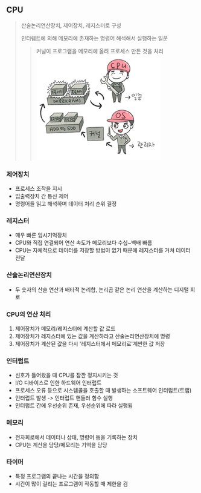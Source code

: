 ## CPU
> 산술논리연산장치, 제어장치, 레지스터로 구성
> 
> 인터렙트에 의해 메모리에 존재하는 명령어 해석해서 실행하는 일꾼
> > 커널이 프로그램을 메모리에 올려 프로세스 만든 것을 처리
> > ![img_3.png](../img/img_3.png)
### 제어장치
- 프로세스 조작을 지시
- 입출력장치 간 통신 제어
- 명령어들 읽고 해석하며 데이터 처리 순위 결정

### 레지스터
- 매우 빠른 임시기억장치
- CPU와 직접 연결되어 연산 속도가 메모리보다 수십~백배 빠름
- CPU는 자체적으로 데이터를 저장할 방법이 없기 때문에 레지스터를 거쳐 데이터 전달

### 산술논리연산장치
- 두 숫자의 산술 연산과 배타적 논리합, 논리곱 같은 논리 연산을 계산하는 디지털 회로

### CPU의 연산 처리
1. 제어장치가 메모리/레지스터에 계산할 값 로드
2. 제어장치가 레지스터에 있는 값을 계산하라고 산술논리연산장치에 명령
3. 제어장치가 계산된 값을 다시 '레지스터에서 메모리로'계싼한 값 저장

### 인터럽트
- 신호가 들어왔을 때 CPU를 잠깐 정지시키는 것
- I/O 디바이스로 인한 하드웨어 인터럽트 
- 프로세스 오류 등으로 시스템콜을 호출할 때 발생하는 소프트웨어 인터럽트(트랩)
- 인터럽트 발생 -> 인터럽트 핸들러 함수 실행
- 인터럽트 간에 우선순위 존재, 우선순위에 따라 실행됨

### 메모리
- 전자회로에서 데이터나 상태, 명령어 등을 기록하는 장치
- CPU는 계산을 담당/메모리는 기억을 담당

### 타이머
- 특정 프로그램의 끝나는 시간을 정의함
- 시간이 많이 걸리는 프로그램이 작동할 때 제한을 검
